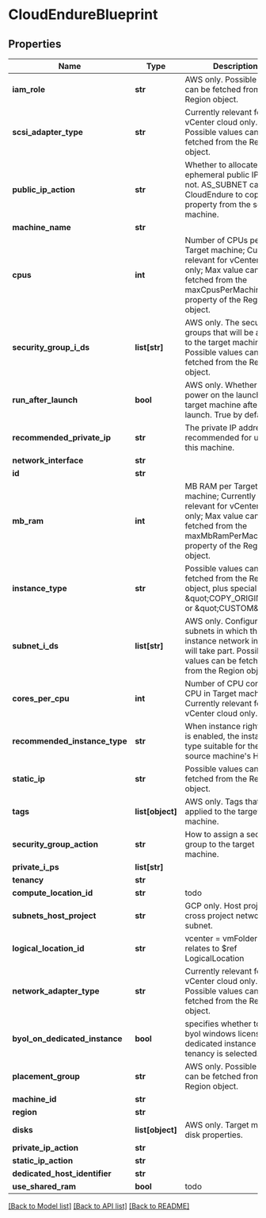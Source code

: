 # CloudEndureBlueprint

## Properties
Name | Type | Description | Notes
------------ | ------------- | ------------- | -------------
**iam_role** | **str** | AWS only. Possible values can be fetched from the Region object. | [optional]
**scsi_adapter_type** | **str** | Currently relevant for vCenter cloud only. Possible values can be fetched from the Region object. | [optional]
**public_ip_action** | **str** | Whether to allocate an ephemeral public IP, or not. AS_SUBNET causes CloudEndure to copy this property from the source machine. | [optional]
**machine_name** | **str** |  | [optional]
**cpus** | **int** | Number of CPUs per per Target machine; Currently relevant for vCenter cloud only; Max value can be fetched from the maxCpusPerMachine property of the Region object.  | [optional]
**security_group_i_ds** | **list[str]** | AWS only. The security groups that will be applied to the target machine. Possible values can be fetched from the Region object. | [optional]
**run_after_launch** | **bool** | AWS only. Whether to power on the launched target machine after launch. True by default. | [optional]
**recommended_private_ip** | **str** | The private IP address recommended for use with this machine. | [optional]
**network_interface** | **str** |  | [optional]
**id** | **str** |  | [optional]
**mb_ram** | **int** | MB RAM per Target machine; Currently relevant for vCenter cloud only; Max value can be fetched from the maxMbRamPerMachine property of the Region object.  | [optional]
**instance_type** | **str** | Possible values can be fetched from the Region object, plus special values \&quot;COPY_ORIGIN\&quot; or \&quot;CUSTOM\&quot; | [optional]
**subnet_i_ds** | **list[str]** | AWS only. Configures a subnets in which the instance network interface will take part. Possible values can be fetched from the Region object. | [optional]
**cores_per_cpu** | **int** | Number of CPU cores per CPU in Target machine; Currently relevant for vCenter cloud only. | [optional]
**recommended_instance_type** | **str** | When instance rightsizing is enabled, the instance type suitable for the source machine&#x27;s HW | [optional]
**static_ip** | **str** | Possible values can be fetched from the Region object. | [optional]
**tags** | **list[object]** | AWS only. Tags that will be applied to the target machine. | [optional]
**security_group_action** | **str** | How to assign a security group to the target machine. | [optional]
**private_i_ps** | **list[str]** |  | [optional]
**tenancy** | **str** |  | [optional]
**compute_location_id** | **str** | todo | [optional]
**subnets_host_project** | **str** | GCP only. Host project for cross project network subnet. | [optional]
**logical_location_id** | **str** | vcenter &#x3D; vmFolder; relates to $ref LogicalLocation | [optional]
**network_adapter_type** | **str** | Currently relevant for vCenter cloud only. Possible values can be fetched from the Region object. | [optional]
**byol_on_dedicated_instance** | **bool** | specifies whether to use byol windows license if dedicated instance tenancy is selected. | [optional]
**placement_group** | **str** | AWS only. Possible values can be fetched from the Region object. | [optional]
**machine_id** | **str** |  | [optional]
**region** | **str** |  | [optional]
**disks** | **list[object]** | AWS only. Target machine disk properties. | [optional]
**private_ip_action** | **str** |  | [optional]
**static_ip_action** | **str** |  | [optional]
**dedicated_host_identifier** | **str** |  | [optional]
**use_shared_ram** | **bool** | todo | [optional]

[[Back to Model list]](API_README.md#documentation-for-models) [[Back to API list]](API_README.md#documentation-for-api-endpoints) [[Back to README]](API_README.md)

